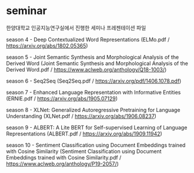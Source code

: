 # seminar

한양대학교 인공지능연구실에서 진행한 세미나 프레젠테이션 파일

season 4 - Deep Contextualized Word Representations (ELMo.pdf / https://arxiv.org/abs/1802.05365)

season 5 - Joint Semantic Synthesis and Morphological Analysis of the Derived Word (Joint Semantic Synthesis and Morphological Analysis of the Derived Word.pdf / https://www.aclweb.org/anthology/Q18-1003/)

season 6 - Seq2Seq (Seq2Seq.pdf / https://arxiv.org/pdf/1406.1078.pdf)

season 7 - Enhanced Language Representation with Informative Entities (ERNIE.pdf / https://arxiv.org/abs/1905.07129)

season 8 - XLNet: Generalized Autoregressive Pretraining for Language Understanding (XLNet.pdf / https://arxiv.org/abs/1906.08237)

season 9 - ALBERT: A Lite BERT for Self-supervised Learning of Language Representations (ALBERT.pdf / https://arxiv.org/abs/1909.11942)

season 10 - Sentiment Classification using Document Embeddings trained with Cosine Similarity (Sentiment Classification using Document Embeddings trained with Cosine Similarity.pdf / https://www.aclweb.org/anthology/P19-2057/)
